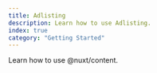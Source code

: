 ```yaml
---
title: Adlisting
description: Learn how to use Adlisting.
index: true
category: "Getting Started"
---
```


Learn how to use @nuxt/content.

<!--more-->
